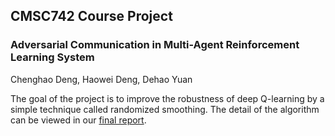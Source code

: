 ## CMSC742 Course Project
### Adversarial Communication in Multi-Agent Reinforcement Learning System
Chenghao Deng, Haowei Deng, Dehao Yuan

The goal of the project is to improve the robustness of deep Q-learning by a simple technique called randomized smoothing. The detail of the algorithm can be viewed in our [final report](www.google.com).

